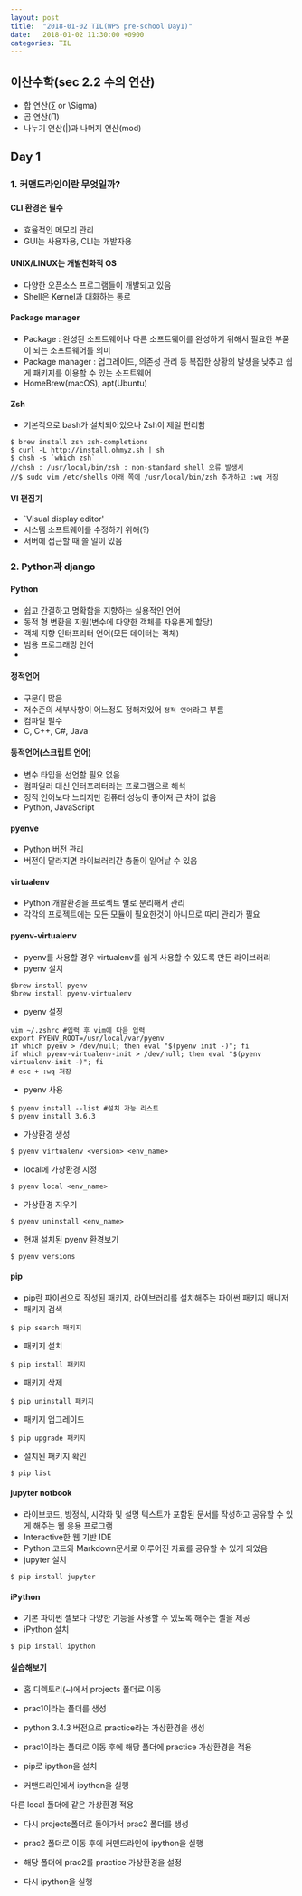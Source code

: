 ```yaml
---
layout: post
title:  "2018-01-02 TIL(WPS pre-school Day1)"
date:   2018-01-02 11:30:00 +0900
categories: TIL
---
```



## 이산수학(sec 2.2 수의 연산)
- 합 연산($\sum$ or \Sigma)
- 곱 연산($\prod$)
- 나누기 연산($|$)과 나머지 연산(mod)



## Day 1
### 1. 커맨드라인이란 무엇일까?
#### CLI 환경은 필수 
- 효율적인 메모리 관리
- GUI는 사용자용, CLI는 개발자용

#### UNIX/LINUX는 개발친화적 OS
- 다양한 오픈소스 프로그램들이 개발되고 있음
- Shell은 Kernel과 대화하는 통로

#### Package manager
- Package : 완성된 소프트웨어나 다른 소프트웨어를 완성하기 위해서 필요한 부품이 되는 소프트웨어를 의미
- Package manager : 업그레이드, 의존성 관리 등 복잡한 상황의 발생을 낮추고 쉽게 패키지를 이용할 수 있는 소프트웨어
- HomeBrew(macOS), apt(Ubuntu)

#### Zsh
- 기본적으로 bash가 설치되어있으나 Zsh이 제일 편리함
```
$ brew install zsh zsh-completions
$ curl -L http://install.ohmyz.sh | sh
$ chsh -s `which zsh`
//chsh : /usr/local/bin/zsh : non-standard shell 오류 발생시
//$ sudo vim /etc/shells 아래 쪽에 /usr/local/bin/zsh 추가하고 :wq 저장
```

#### VI 편집기
- `VIsual display editor'
- 시스템 소프트웨어를 수정하기 위해(?)
- 서버에 접근할 때 쓸 일이 있음

### 2. Python과 django

#### Python
- 쉽고 간결하고 명확함을 지향하는 실용적인 언어
- 동적 형 변환을 지원(변수에 다양한 객체를 자유롭게 할당)
- 객체 지향 인터프리터 언어(모든 데이터는 객체)
- 범용 프로그래밍 언어
- 
#### 정적언어
- 구문이 많음
- 저수준의 세부사항이 어느정도 정해져있어 ```정적 언어```라고 부름
- 컴파일 필수
- C, C++, C#, Java

#### 동적언어(스크립트 언어)
- 변수 타입을 선언할 필요 없음
- 컴파일러 대신 인터프리터라는 프로그램으로 해석
- 정적 언어보다 느리지만 컴퓨터 성능이 좋아져 큰 차이 없음
- Python, JavaScript

#### pyenve
- Python 버전 관리
- 버전이 달라지면 라이브러리간 충돌이 일어날 수 있음

#### virtualenv
- Python 개발환경을 프로젝트 별로 분리해서 관리
- 각각의 프로젝트에는 모든 모듈이 필요한것이 아니므로 따리 관리가 필요

#### pyenv-virtualenv
- pyenv를 사용할 경우 virtualenv를 쉽게 사용할 수 있도록 만든 라이브러리
- pyenv 설치
```
$brew install pyenv  
$brew install pyenv-virtualenv
```
- pyenv 설정
```
vim ~/.zshrc #입력 후 vim에 다음 입력
export PYENV_ROOT=/usr/local/var/pyenv
if which pyenv > /dev/null; then eval "$(pyenv init -)"; fi
if which pyenv-virtualenv-init > /dev/null; then eval "$(pyenv virtualenv-init -)"; fi
# esc + :wq 저장
```
- pyenv 사용
```
$ pyenv install --list #설치 가능 리스트
$ pyenv install 3.6.3
```
- 가상환경 생성
```
$ pyenv virtualenv <version> <env_name>
```
- local에 가상환경 지정
```
$ pyenv local <env_name>
```
- 가상환경 지우기
```
$ pyenv uninstall <env_name>
```
- 현재 설치된 pyenv 환경보기
```
$ pyenv versions
```

#### pip
- pip란 파이썬으로 작성된 패키지, 라이브러리를 설치해주는 파이썬 패키지 매니저
- 패키지 검색
```
$ pip search 패키지
```
- 패키지 설치
```
$ pip install 패키지
```
- 패키지 삭제
```
$ pip uninstall 패키지
```
- 패키지 업그레이드
```
$ pip upgrade 패키지
```
- 설치된 패키지 확인
```
$ pip list
```

#### jupyter notbook
- 라이브코드, 방정식, 시각화 및 설명 텍스트가 포함된 문서를 작성하고 공유할 수 있게 해주는 웹 응용 프로그램
- Interactive한 웹 기반 IDE
- Python 코드와 Markdown문서로 이루어진 자료를 공유할 수 있게 되었음
- jupyter 설치
```
$ pip install jupyter
```

#### iPython
- 기본 파이썬 셸보다 다양한 기능을 사용할 수 있도록 해주는 셸을 제공
- iPython 설치
```
$ pip install ipython
```

#### 실습해보기
- 홈 디렉토리(~)에서 projects 폴더로 이동

- prac1이라는 폴더를 생성

- python 3.4.3 버전으로 practice라는 가상환경을 생성

- prac1이라는 폴더로 이동 후에 해당 폴더에 practice 가상환경을 적용

- pip로 ipython을 설치

- 커맨드라인에서 ipython을 실행

다른 local 폴더에 같은 가상환경 적용

- 다시 projects폴더로 돌아가서 prac2 폴더를 생성

- prac2 폴더로 이동 후에 커맨드라인에 ipython을 실행

- 해당 폴더에 prac2를 practice 가상환경을 설정

- 다시 ipython을 실행
